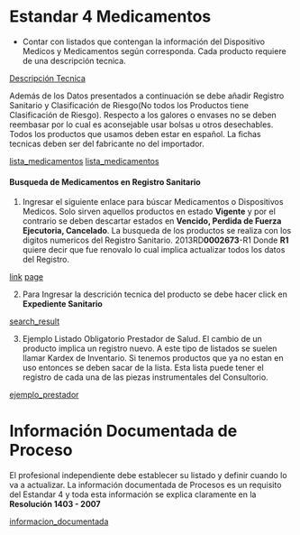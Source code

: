  
# Estandar 4 Medicamentos

- Contar con listados que contengan la información del Dispositivo Medicos y Medicamentos según corresponda. Cada producto requiere de una descripción tecnica. 

[Descripción Tecnica](./gallery/tipos_de_medicamentos.png)

Además de los Datos presentados a continuación se debe añadir Registro Sanitario y Clasificación de Riesgo(No todos los Productos tiene Clasificación de Riesgo). Respecto a los galores o envases no se deben reembasar por lo cual es aconsejable usar bolsas u otros desechables. Todos los productos que usamos deben estar en español. La fichas tecnicas deben ser del fabricante no del importador.

[lista_medicamentos](./gallery/ejemplo_medicamentos.png)
[lista_medicamentos](./gallery/ejemplo_dispositivos_medicos.png.png)


#### Busqueda de Medicamentos en Registro Sanitario 

1. Ingresar el siguiente enlace para búscar Medicamentos o Dispositivos Medicos. Solo sirven aquellos productos en estado **Vigente** y por el contrario se deben descartar estados en **Vencido, Perdida de Fuerza Ejecutoria, Cancelado**. La busqueda de los productos se realiza con los digitos numericos del Registro Sanitario. 2013RD**0002673**-R1 Donde **R1** quiere decir que fue renovalo lo cual implica actualizar todos los datos del Registro. 

[link](./gallery/enlace_registro_sanitario.png)
[page](./gallery/pagina_invima.png)

2. Para Ingresar la descrición tecnica del producto se debe hacer click en **Expediente Sanitario**

[search_result](./gallery/resultado_busqueda_invima.png)

3. Ejemplo Listado Obligatorio Prestador de Salud. El cambio de un producto implica un registro nuevo. A este tipo de listados se suelen llamar Kardex de Inventario. Si tenemos productos que ya no estan en uso entonces se deben sacar de la lista. Esta lista puede tener el registro de cada una de las piezas instrumentales del Consultorio. 

[ejemplo_prestador](./gallery/ejemplo_listado_medico.png)
   

# Información Documentada de Proceso

El profesional independiente debe establecer su listado y definir cuando lo va a actualizar. La información documentada de Procesos es un requisito del Estandar 4 y toda esta información se explica claramente en la **Resolución 1403 - 2007** 

[informacion_documentada](./gallery/informacion_docuementada.png)

